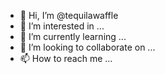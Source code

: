 - 👋 Hi, I’m @tequilawaffle
- 👀 I’m interested in ...
- 🌱 I’m currently learning ...
- 💞️ I’m looking to collaborate on ...
- 📫 How to reach me ...

<!---
tequilawaffle/tequilawaffle is a ✨ special ✨ repository because its `README.md` (this file) appears on your GitHub profile.
You can click the Preview link to take a look at your changes.
--->
